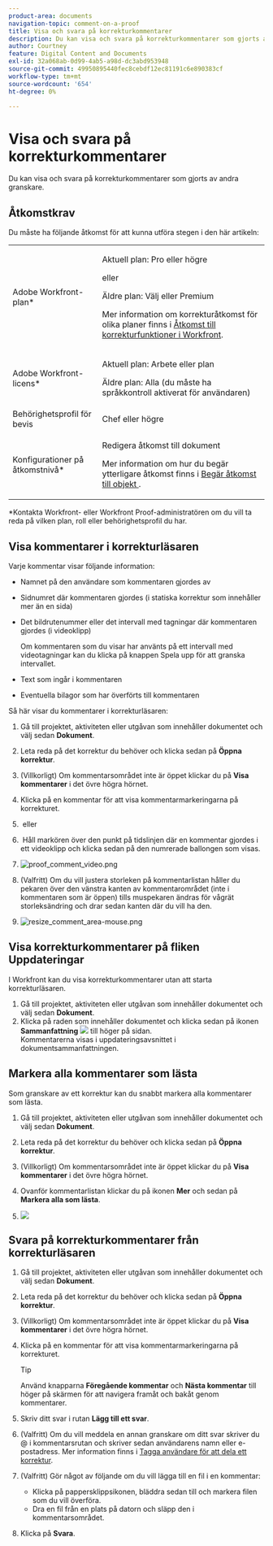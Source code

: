 ```yaml
---
product-area: documents
navigation-topic: comment-on-a-proof
title: Visa och svara på korrekturkommentarer
description: Du kan visa och svara på korrekturkommentarer som gjorts av andra granskare.
author: Courtney
feature: Digital Content and Documents
exl-id: 32a068ab-0d99-4ab5-a98d-dc3abd953948
source-git-commit: 49950895440fec8cebdf12ec81191c6e890383cf
workflow-type: tm+mt
source-wordcount: '654'
ht-degree: 0%

---
```


# Visa och svara på korrekturkommentarer

Du kan visa och svara på korrekturkommentarer som gjorts av andra granskare.

## Åtkomstkrav

Du måste ha följande åtkomst för att kunna utföra stegen i den här artikeln:

<table style="table-layout:auto"> 
 <col> 
 <col> 
 <tbody> 
  <tr> 
   <td role="rowheader">Adobe Workfront-plan*</td> 
   <td> <p>Aktuell plan: Pro eller högre</p> <p>eller</p> <p>Äldre plan: Välj eller Premium</p> <p>Mer information om korrekturåtkomst för olika planer finns i <a href="/help/quicksilver/administration-and-setup/manage-workfront/configure-proofing/access-to-proofing-functionality.md" class="MCXref xref">Åtkomst till korrekturfunktioner i Workfront</a>.</p> </td> 
  </tr> 
  <tr> 
   <td role="rowheader">Adobe Workfront-licens*</td> 
   <td> <p>Aktuell plan: Arbete eller plan</p> <p>Äldre plan: Alla (du måste ha språkkontroll aktiverat för användaren)</p> </td> 
  </tr> 
  <tr> 
   <td role="rowheader">Behörighetsprofil för bevis </td> 
   <td>Chef eller högre</td> 
  </tr> 
  <tr> 
   <td role="rowheader">Konfigurationer på åtkomstnivå*</td> 
   <td> <p>Redigera åtkomst till dokument</p> <p>Mer information om hur du begär ytterligare åtkomst finns i <a href="../../../../workfront-basics/grant-and-request-access-to-objects/request-access.md" class="MCXref xref">Begär åtkomst till objekt </a>.</p> </td> 
  </tr> 
 </tbody> 
</table>

&#42;Kontakta Workfront- eller Workfront Proof-administratören om du vill ta reda på vilken plan, roll eller behörighetsprofil du har.

## Visa kommentarer i korrekturläsaren

Varje kommentar visar följande information:

* Namnet på den användare som kommentaren gjordes av
* Sidnumret där kommentaren gjordes (i statiska korrektur som innehåller mer än en sida)
* Det bildrutenummer eller det intervall med tagningar där kommentaren gjordes (i videoklipp)

  Om kommentaren som du visar har använts på ett intervall med videotagningar kan du klicka på knappen Spela upp för att granska intervallet.

* Text som ingår i kommentaren
* Eventuella bilagor som har överförts till kommentaren

Så här visar du kommentarer i korrekturläsaren:

1. Gå till projektet, aktiviteten eller utgåvan som innehåller dokumentet och välj sedan **Dokument**.
1. Leta reda på det korrektur du behöver och klicka sedan på **Öppna korrektur**.

1. (Villkorligt) Om kommentarsområdet inte är öppet klickar du på **Visa kommentarer** i det övre högra hörnet.
1. Klicka på en kommentar för att visa kommentarmarkeringarna på korrekturet.
1.  eller
1.  Håll markören över den punkt på tidslinjen där en kommentar gjordes i ett videoklipp och klicka sedan på den numrerade ballongen som visas.
1. ![proof_comment_video.png](assets/proof-comment-video-350x190.png)

1. (Valfritt) Om du vill justera storleken på kommentarlistan håller du pekaren över den vänstra kanten av kommentarområdet (inte i kommentaren som är öppen) tills muspekaren ändras för vågrät storleksändring och drar sedan kanten där du vill ha den.
1. ![resize_comment_area-mouse.png](assets/resize-comment-area-mouse.png)

## Visa korrekturkommentarer på fliken Uppdateringar

I Workfront kan du visa korrekturkommentarer utan att starta korrekturläsaren.

1. Gå till projektet, aktiviteten eller utgåvan som innehåller dokumentet och välj sedan **Dokument**.
1. Klicka på raden som innehåller dokumentet och klicka sedan på ikonen **Sammanfattning** ![](assets/summary-panel-icon.png) till höger på sidan.\
   Kommentarerna visas i uppdateringsavsnittet i dokumentsammanfattningen.

## Markera alla kommentarer som lästa

Som granskare av ett korrektur kan du snabbt markera alla kommentarer som lästa.

1. Gå till projektet, aktiviteten eller utgåvan som innehåller dokumentet och välj sedan **Dokument**.
1. Leta reda på det korrektur du behöver och klicka sedan på **Öppna korrektur**.

1. (Villkorligt) Om kommentarsområdet inte är öppet klickar du på **Visa kommentarer** i det övre högra hörnet.

1. Ovanför kommentarlistan klickar du på ikonen **Mer** och sedan på **Markera alla som lästa**.

1. ![](assets/mceclip8-350x173.png)

## Svara på korrekturkommentarer från korrekturläsaren

1. Gå till projektet, aktiviteten eller utgåvan som innehåller dokumentet och välj sedan **Dokument**.
1. Leta reda på det korrektur du behöver och klicka sedan på **Öppna korrektur**.

1. (Villkorligt) Om kommentarsområdet inte är öppet klickar du på **Visa kommentarer** i det övre högra hörnet.
1. Klicka på en kommentar för att visa kommentarmarkeringarna på korrekturet.

   >[!TIP]
   >
   >Använd knapparna **Föregående kommentar** och **Nästa kommentar** till höger på skärmen för att navigera framåt och bakåt genom kommentarer.

1. Skriv ditt svar i rutan **Lägg till ett svar**.
1. (Valfritt) Om du vill meddela en annan granskare om ditt svar skriver du @ i kommentarsrutan och skriver sedan användarens namn eller e-postadress. Mer information finns i [Tagga användare för att dela ett korrektur](../../../../review-and-approve-work/proofing/reviewing-proofs-within-workfront/comment-on-a-proof/tag-users-to-share-proof.md).
1. (Valfritt) Gör något av följande om du vill lägga till en fil i en kommentar:

   * Klicka på pappersklippsikonen, bläddra sedan till och markera filen som du vill överföra.
   * Dra en fil från en plats på datorn och släpp den i kommentarsområdet.

1. Klicka på **Svara**.
